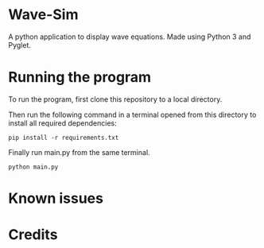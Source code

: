 # Wave-Sim
A python application to display wave equations. Made using Python 3 and Pyglet.


# Running the program

To run the program, first clone this repository to a local directory.

Then run the following command in a terminal opened from this directory to install all required dependencies:

```
pip install -r requirements.txt
```

Finally run main.py from the same terminal.

```
python main.py
```


# Known issues



# Credits

